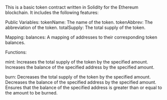 This is a basic token contract written in Solidity for the Ethereum blockchain. It includes the following features:

Public Variables:
tokenName: The name of the token. tokenAbbrev: The abbreviation of the token.
totalSupply: The total supply of the token.

Mapping:
balances: A mapping of addresses to their corresponding token balances.

Functions:

mint:
Increases the total supply of the token by the specified amount.
Increases the balance of the specified address by the specified amount.

burn:
Decreases the total supply of the token by the specified amount.
Decreases the balance of the specified address by the specified amount.
Ensures that the balance of the specified address is greater than or equal to the amount to be burned.
